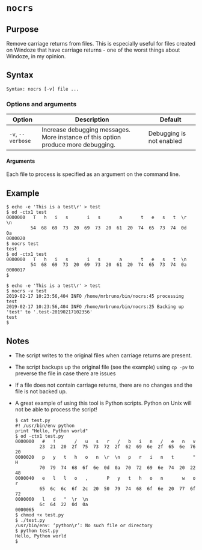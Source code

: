 # `nocrs`

## Purpose
Remove carriage returns from files.  This is especially useful for files created on Windoze that have carriage returns - one of the worst things about Windoze, in my opinion.

## Syntax
```
Syntax: nocrs [-v] file ...
```

### Options and arguments
| Option | Description | Default |
| ------ | ----------- | ------- |
|  `-v`, `--verbose`  | Increase debugging messages.  More instance of this option produce more debugging. | Debugging is not enabled |

#### Arguments
Each file to process is specified as an argument on the command line.

## Example

```
$ echo -e 'This is a test\r' > test
$ od -ctx1 test
0000000   T   h   i   s       i   s       a       t   e   s   t  \r  \n
         54  68  69  73  20  69  73  20  61  20  74  65  73  74  0d  0a
0000020
$ nocrs test
test
$ od -ctx1 test
0000000   T   h   i   s       i   s       a       t   e   s   t  \n
         54  68  69  73  20  69  73  20  61  20  74  65  73  74  0a
0000017
$
```

```
$ echo -e 'This is a test\r' > test
$ nocrs -v test
2019-02-17 10:23:56,404 INFO /home/mrbruno/bin/nocrs:45 processing test
2019-02-17 10:23:56,404 INFO /home/mrbruno/bin/nocrs:25 Backing up 'test' to '.test-20190217102356'
test
$ 
```

## Notes

- The script writes to the original files when carriage returns are present.
- The script backups up the original file (see the example) using `cp -pv` to preverse the file in case there are issues
- If a file does not contain carriage returns, there are no changes and the file is not backed up.
- A great example of using this tool is Python scripts.  Python on Unix will not be able to process the script!

  ```
  $ cat test.py
  #! /usr/bin/env python
  print "Hello, Python world"
  $ od -ctx1 test.py
  0000000   #   !       /   u   s   r   /   b   i   n   /   e   n   v    
           23  21  20  2f  75  73  72  2f  62  69  6e  2f  65  6e  76  20
  0000020   p   y   t   h   o   n  \r  \n   p   r   i   n   t       "   H
           70  79  74  68  6f  6e  0d  0a  70  72  69  6e  74  20  22  48
  0000040   e   l   l   o   ,       P   y   t   h   o   n       w   o   r
           65  6c  6c  6f  2c  20  50  79  74  68  6f  6e  20  77  6f  72
  0000060   l   d   "  \r  \n
           6c  64  22  0d  0a
  0000065
  $ chmod +x test.py
  $ ./test.py
  /usr/bin/env: ‘python\r’: No such file or directory
  $ python test.py
  Hello, Python world
  $ 
  ```
